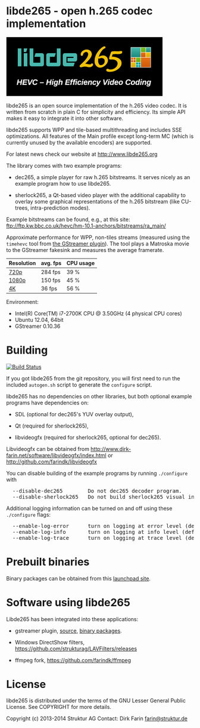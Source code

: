 
libde265 - open h.265 codec implementation
==========================================

![libde265](libde265.png)

libde265 is an open source implementation of the h.265 video codec.
It is written from scratch in plain C for simplicity and efficiency.
Its simple API makes it easy to integrate it into other software.

libde265 supports WPP and tile-based multithreading and includes SSE optimizations.
All features of the Main profile except long-term MC (which is currently unused
by the available encoders) are supported.

For latest news check our website at http://www.libde265.org

The library comes with two example programs:

- dec265, a simple player for raw h.265 bitstreams.
          It serves nicely as an example program how to use libde265.

- sherlock265, a Qt-based video player with the additional capability
          to overlay some graphical representations of the h.265
          bitstream (like CU-trees, intra-prediction modes).

Example bitstreams can be found, e.g., at this site:
  ftp://ftp.kw.bbc.co.uk/hevc/hm-10.1-anchors/bitstreams/ra_main/

Approximate performance for WPP, non-tiles streams (measured using the `timehevc`
tool from [the GStreamer plugin](https://github.com/strukturag/gstreamer-libde265)).
The tool plays a Matroska movie to the GStreamer fakesink and measures
the average framerate.

| Resolution        | avg. fps | CPU usage |
| ----------------- | -------- | --------- |
| [720p][1]         |  284 fps |      39 % |
| [1080p][2]        |  150 fps |      45 % |
| [4K][3]           |   36 fps |      56 % |

Environment:
- Intel(R) Core(TM) i7-2700K CPU @ 3.50GHz (4 physical CPU cores)
- Ubuntu 12.04, 64bit
- GStreamer 0.10.36

[1]: http://trailers.divx.com/hevc/TearsOfSteel_720p_24fps_27qp_831kbps_720p_GPSNR_41.65_HM11_2aud_7subs.mkv
[2]: http://trailers.divx.com/hevc/TearsOfSteel_1080p_24fps_27qp_1474kbps_GPSNR_42.29_HM11_2aud_7subs.mkv
[3]: http://trailers.divx.com/hevc/TearsOfSteel_4K_24fps_9500kbps_2aud_9subs.mkv


Building
========

[![Build Status](https://travis-ci.org/strukturag/libde265.png?branch=master)](https://travis-ci.org/strukturag/libde265)

If you got libde265 from the git repository, you will first need to run
the included `autogen.sh` script to generate the `configure` script.

libde265 has no dependencies on other libraries, but both optional example programs
have dependencies on:

- SDL (optional for dec265's YUV overlay output),

- Qt (required for sherlock265),

- libvideogfx (required for sherlock265, optional for dec265).

Libvideogfx can be obtained from
  http://www.dirk-farin.net/software/libvideogfx/index.html
or
  http://github.com/farindk/libvideogfx


You can disable building of the example programs by running `./configure` with
<pre>
  --disable-dec265        Do not dec265 decoder program.
  --disable-sherlock265   Do not build sherlock265 visual inspection program.
</pre>

Additional logging information can be turned on and off using these `./configure` flags:
<pre>
  --enable-log-error      turn on logging at error level (default=yes)
  --enable-log-info       turn on logging at info level (default=no)
  --enable-log-trace      turn on logging at trace level (default=no)
</pre>


Prebuilt binaries
=================

Binary packages can be obtained from this [launchpad site](https://launchpad.net/~strukturag/+archive/libde265).


Software using libde265
=======================

Libde265 has been integrated into these applications:

- gstreamer plugin, [source](https://github.com/strukturag/gstreamer-libde265), [binary packages](https://launchpad.net/~strukturag/+archive/libde265).

- Windows DirectShow filters, https://github.com/strukturag/LAVFilters/releases

- ffmpeg fork, https://github.com/farindk/ffmpeg


License
=======

libde265 is distributed under the terms of the GNU Lesser General Public License.
See COPYRIGHT for more details.

Copyright (c) 2013-2014 Struktur AG
Contact: Dirk Farin <farin@struktur.de>
